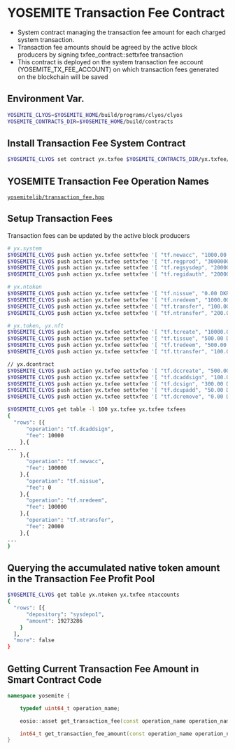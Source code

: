 YOSEMITE Transaction Fee Contract
===

* System contract managing the transaction fee amount for each charged system transaction.
* Transaction fee amounts should be agreed by the active block producers by signing txfee_contract::settxfee transaction
* This contract is deployed on the system transaction fee account (YOSEMITE_TX_FEE_ACCOUNT) on which transaction fees generated on the blockchain will be saved

Environment Var.
---

```bash
YOSEMITE_CLYOS=$YOSEMITE_HOME/build/programs/clyos/clyos
YOSEMITE_CONTRACTS_DIR=$YOSEMITE_HOME/build/contracts
```

Install Transaction Fee System Contract
---
```bash
$YOSEMITE_CLYOS set contract yx.txfee $YOSEMITE_CONTRACTS_DIR/yx.txfee/ -p yx.txfee@active
```

YOSEMITE Transaction Fee Operation Names
---
[`yosemitelib/transaction_fee.hpp`](../../contracts/yosemitelib/transaction_fee.hpp)

Setup Transaction Fees
---

Transaction fees can be updated by the active block producers

```bash
# yx.system
$YOSEMITE_CLYOS push action yx.txfee settxfee '[ "tf.newacc", "1000.00 DKRW" ]' -p yosemite@active
$YOSEMITE_CLYOS push action yx.txfee settxfee '[ "tf.regprod", "3000000.00 DKRW" ]' -p yosemite@active
$YOSEMITE_CLYOS push action yx.txfee settxfee '[ "tf.regsysdep", "2000000.00 DKRW" ]' -p yosemite@active
$YOSEMITE_CLYOS push action yx.txfee settxfee '[ "tf.regidauth", "2000000.00 DKRW" ]' -p yosemite@active

# yx.ntoken
$YOSEMITE_CLYOS push action yx.txfee settxfee '[ "tf.nissue", "0.00 DKRW" ]' -p yosemite@active
$YOSEMITE_CLYOS push action yx.txfee settxfee '[ "tf.nredeem", "1000.00 DKRW" ]' -p yosemite@active
$YOSEMITE_CLYOS push action yx.txfee settxfee '[ "tf.transfer", "100.00 DKRW" ]' -p yosemite@active
$YOSEMITE_CLYOS push action yx.txfee settxfee '[ "tf.ntransfer", "200.00 DKRW" ]' -p yosemite@active

# yx.token, yx.nft
$YOSEMITE_CLYOS push action yx.txfee settxfee '[ "tf.tcreate", "10000.00 DKRW" ]' -p yosemite@active
$YOSEMITE_CLYOS push action yx.txfee settxfee '[ "tf.tissue", "500.00 DKRW" ]' -p yosemite@active
$YOSEMITE_CLYOS push action yx.txfee settxfee '[ "tf.tredeem", "500.00 DKRW" ]' -p yosemite@active
$YOSEMITE_CLYOS push action yx.txfee settxfee '[ "tf.ttransfer", "100.00 DKRW" ]' -p yosemite@active

// yx.dcontract
$YOSEMITE_CLYOS push action yx.txfee settxfee '[ "tf.dccreate", "500.00 DKRW" ]' -p yosemite@active
$YOSEMITE_CLYOS push action yx.txfee settxfee '[ "tf.dcaddsign", "100.00 DKRW" ]' -p yosemite@active
$YOSEMITE_CLYOS push action yx.txfee settxfee '[ "tf.dcsign", "300.00 DKRW" ]' -p yosemite@active
$YOSEMITE_CLYOS push action yx.txfee settxfee '[ "tf.dcupadd", "50.00 DKRW" ]' -p yosemite@active
$YOSEMITE_CLYOS push action yx.txfee settxfee '[ "tf.dcremove", "0.00 DKRW" ]' -p yosemite@active

$YOSEMITE_CLYOS get table -l 100 yx.txfee yx.txfee txfees
{
  "rows": [{
      "operation": "tf.dcaddsign",
      "fee": 10000
    },{
...
    },{
      "operation": "tf.newacc",
      "fee": 100000
    },{
      "operation": "tf.nissue",
      "fee": 0
    },{
      "operation": "tf.nredeem",
      "fee": 100000
    },{
      "operation": "tf.ntransfer",
      "fee": 20000
    },{
...
}

```

Querying the accumulated native token amount in the Transaction Fee Profit Pool
---

```bash
$YOSEMITE_CLYOS get table yx.ntoken yx.txfee ntaccounts
{
  "rows": [{
      "depository": "sysdepo1",
      "amount": 19273286
    }
  ],
  "more": false
}
```

Getting Current Transaction Fee Amount in Smart Contract Code
---

```cpp
namespace yosemite {

    typedef uint64_t operation_name;

    eosio::asset get_transaction_fee(const operation_name operation_name);

    int64_t get_transaction_fee_amount(const operation_name operation_name);
}
``` 